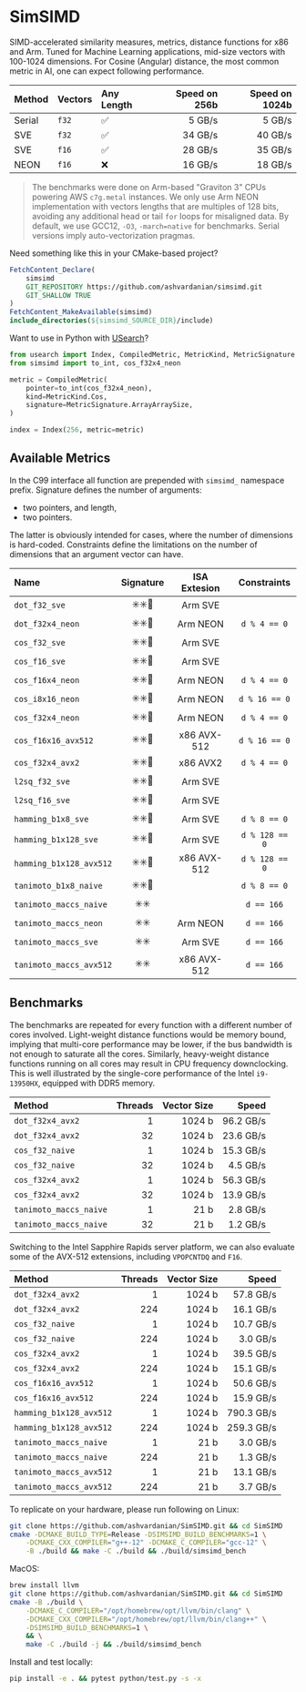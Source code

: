 # SimSIMD

SIMD-accelerated similarity measures, metrics, distance functions for x86 and Arm.
Tuned for Machine Learning applications, mid-size vectors with 100-1024 dimensions.
For Cosine (Angular) distance, the most common metric in AI, one can expect following performance.

| Method | Vectors | Any Length | Speed on 256b | Speed on 1024b |
| :----- | :------ | :--------- | ------------: | -------------: |
| Serial | `f32`   | ✅          |        5 GB/s |         5 GB/s |
| SVE    | `f32`   | ✅          |       34 GB/s |        40 GB/s |
| SVE    | `f16`   | ✅          |       28 GB/s |        35 GB/s |
| NEON   | `f16`   | ❌          |       16 GB/s |        18 GB/s |

> The benchmarks were done on Arm-based "Graviton 3" CPUs powering AWS `c7g.metal` instances.
> We only use Arm NEON implementation with vectors lengths that are multiples of 128 bits, avoiding any additional head or tail `for` loops for misaligned data.
> By default, we use GCC12, `-O3`, `-march=native` for benchmarks.
> Serial versions imply auto-vectorization pragmas.

Need something like this in your CMake-based project?

```cmake
FetchContent_Declare(
    simsimd
    GIT_REPOSITORY https://github.com/ashvardanian/simsimd.git
    GIT_SHALLOW TRUE
)
FetchContent_MakeAvailable(simsimd)
include_directories(${simsimd_SOURCE_DIR}/include)
```

Want to use in Python with [USearch](https://github.com/unum-cloud/usearch)?

```py
from usearch import Index, CompiledMetric, MetricKind, MetricSignature
from simsimd import to_int, cos_f32x4_neon

metric = CompiledMetric(
    pointer=to_int(cos_f32x4_neon),
    kind=MetricKind.Cos,
    signature=MetricSignature.ArrayArraySize,
)

index = Index(256, metric=metric)
```

## Available Metrics

In the C99 interface all function are prepended with `simsimd_` namespace prefix.
Signature defines the number of arguments:

- two pointers, and length,
- two pointers.

The latter is obviously intended for cases, where the number of dimensions is hard-coded.
Constraints define the limitations on the number of dimensions that an argument vector can have.

| Name                    | Signature | ISA Extesion |  Constraints   |
| :---------------------- | :-------: | :----------: | :------------: |
| `dot_f32_sve`           |    ✳️✳️📏    |   Arm SVE    |                |
| `dot_f32x4_neon`        |    ✳️✳️📏    |   Arm NEON   |  `d % 4 == 0`  |
| `cos_f32_sve`           |    ✳️✳️📏    |   Arm SVE    |                |
| `cos_f16_sve`           |    ✳️✳️📏    |   Arm SVE    |                |
| `cos_f16x4_neon`        |    ✳️✳️📏    |   Arm NEON   |  `d % 4 == 0`  |
| `cos_i8x16_neon`        |    ✳️✳️📏    |   Arm NEON   | `d % 16 == 0`  |
| `cos_f32x4_neon`        |    ✳️✳️📏    |   Arm NEON   |  `d % 4 == 0`  |
| `cos_f16x16_avx512`     |    ✳️✳️📏    | x86 AVX-512  | `d % 16 == 0`  |
| `cos_f32x4_avx2`        |    ✳️✳️📏    |   x86 AVX2   |  `d % 4 == 0`  |
| `l2sq_f32_sve`          |    ✳️✳️📏    |   Arm SVE    |                |
| `l2sq_f16_sve`          |    ✳️✳️📏    |   Arm SVE    |                |
| `hamming_b1x8_sve`      |    ✳️✳️📏    |   Arm SVE    |  `d % 8 == 0`  |
| `hamming_b1x128_sve`    |    ✳️✳️📏    |   Arm SVE    | `d % 128 == 0` |
| `hamming_b1x128_avx512` |    ✳️✳️📏    | x86 AVX-512  | `d % 128 == 0` |
| `tanimoto_b1x8_naive`   |    ✳️✳️📏    |              |  `d % 8 == 0`  |
| `tanimoto_maccs_naive`  |    ✳️✳️     |              |   `d == 166`   |
| `tanimoto_maccs_neon`   |    ✳️✳️     |   Arm NEON   |   `d == 166`   |
| `tanimoto_maccs_sve`    |    ✳️✳️     |   Arm SVE    |   `d == 166`   |
| `tanimoto_maccs_avx512` |    ✳️✳️     | x86 AVX-512  |   `d == 166`   |

## Benchmarks

The benchmarks are repeated for every function with a different number of cores involved.
Light-weight distance functions would be memory bound, implying that multi-core performance may be lower, if the bus bandwidth is not enough to saturate all the cores.
Similarly, heavy-weight distance functions running on all cores may result in CPU frequency downclocking.
This is well illustrated by the single-core performance of the Intel `i9-13950HX`, equipped with DDR5 memory.

| Method                 | Threads | Vector Size |     Speed |
| :--------------------- | ------: | ----------: | --------: |
| `dot_f32x4_avx2`       |       1 |      1024 b | 96.2 GB/s |
| `dot_f32x4_avx2`       |      32 |      1024 b | 23.6 GB/s |
| `cos_f32_naive`        |       1 |      1024 b | 15.3 GB/s |
| `cos_f32_naive`        |      32 |      1024 b |  4.5 GB/s |
| `cos_f32x4_avx2`       |       1 |      1024 b | 56.3 GB/s |
| `cos_f32x4_avx2`       |      32 |      1024 b | 13.9 GB/s |
| `tanimoto_maccs_naive` |       1 |        21 b |  2.8 GB/s |
| `tanimoto_maccs_naive` |      32 |        21 b |  1.2 GB/s |

Switching to the Intel Sapphire Rapids server platform, we can also evaluate some of the AVX-512 extensions, including `VPOPCNTDQ` and `F16`.

| Method                  | Threads | Vector Size |      Speed |
| :---------------------- | ------: | ----------: | ---------: |
| `dot_f32x4_avx2`        |       1 |      1024 b |  57.8 GB/s |
| `dot_f32x4_avx2`        |     224 |      1024 b |  16.1 GB/s |
| `cos_f32_naive`         |       1 |      1024 b |  10.7 GB/s |
| `cos_f32_naive`         |     224 |      1024 b |   3.0 GB/s |
| `cos_f32x4_avx2`        |       1 |      1024 b |  39.5 GB/s |
| `cos_f32x4_avx2`        |     224 |      1024 b |  15.1 GB/s |
| `cos_f16x16_avx512`     |       1 |      1024 b |  50.6 GB/s |
| `cos_f16x16_avx512`     |     224 |      1024 b |  15.9 GB/s |
| `hamming_b1x128_avx512` |       1 |      1024 b | 790.3 GB/s |
| `hamming_b1x128_avx512` |     224 |      1024 b | 259.3 GB/s |
| `tanimoto_maccs_naive`  |       1 |        21 b |   3.0 GB/s |
| `tanimoto_maccs_naive`  |     224 |        21 b |   1.3 GB/s |
| `tanimoto_maccs_avx512` |       1 |        21 b |  13.1 GB/s |
| `tanimoto_maccs_avx512` |     224 |        21 b |   3.7 GB/s |

To replicate on your hardware, please run following on Linux:

```sh
git clone https://github.com/ashvardanian/SimSIMD.git && cd SimSIMD
cmake -DCMAKE_BUILD_TYPE=Release -DSIMSIMD_BUILD_BENCHMARKS=1 \
    -DCMAKE_CXX_COMPILER="g++-12" -DCMAKE_C_COMPILER="gcc-12" \
    -B ./build && make -C ./build && ./build/simsimd_bench
```

MacOS:

```sh
brew install llvm
git clone https://github.com/ashvardanian/SimSIMD.git && cd SimSIMD
cmake -B ./build \
    -DCMAKE_C_COMPILER="/opt/homebrew/opt/llvm/bin/clang" \
    -DCMAKE_CXX_COMPILER="/opt/homebrew/opt/llvm/bin/clang++" \
    -DSIMSIMD_BUILD_BENCHMARKS=1 \
    && \
    make -C ./build -j && ./build/simsimd_bench
```

Install and test locally:

```sh
pip install -e . && pytest python/test.py -s -x
```
